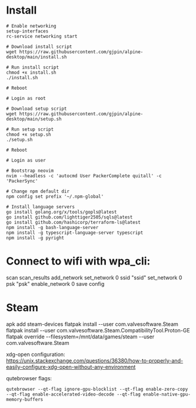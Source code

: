 # Install
```
# Enable networking
setup-interfaces
rc-service networking start

# Download install script
wget https://raw.githubusercontent.com/gjpin/alpine-desktop/main/install.sh

# Run install script
chmod +x install.sh
./install.sh

# Reboot

# Login as root

# Download setup script
wget https://raw.githubusercontent.com/gjpin/alpine-desktop/main/setup.sh

# Run setup script
chmod +x setup.sh
./setup.sh

# Reboot

# Login as user

# Bootstrap neovim
nvim --headless -c 'autocmd User PackerComplete quitall' -c 'PackerSync'

# Change npm default dir
npm config set prefix '~/.npm-global'

# Install language servers
go install golang.org/x/tools/gopls@latest
go install github.com/lighttiger2505/sqls@latest
go install github.com/hashicorp/terraform-ls@latest
npm install -g bash-language-server
npm install -g typescript-language-server typescript
npm install -g pyright
```

# Connect to wifi with wpa_cli:
scan
scan_results
add_network
set_network 0 ssid "ssid"
set_network 0 psk "psk"
enable_network 0
save config

# Steam
apk add steam-devices
flatpak install --user com.valvesoftware.Steam
flatpak install --user com.valvesoftware.Steam.CompatibilityTool.Proton-GE
flatpak override --filesystem=/mnt/data/games/steam --user com.valvesoftware.Steam

xdg-open configuration:
https://unix.stackexchange.com/questions/36380/how-to-properly-and-easily-configure-xdg-open-without-any-environment

qutebrowser flags:
```
qutebrowser --qt-flag ignore-gpu-blocklist --qt-flag enable-zero-copy --qt-flag enable-accelerated-video-decode --qt-flag enable-native-gpu-memory-buffers 
```